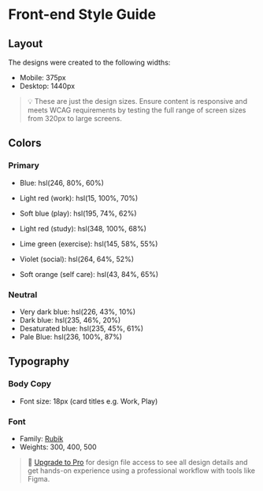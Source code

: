 # Front-end Style Guide

## Layout

The designs were created to the following widths:

-   Mobile: 375px
-   Desktop: 1440px

> 💡 These are just the design sizes. Ensure content is responsive and meets WCAG requirements by testing the full range of screen sizes from 320px to large screens.

## Colors

### Primary

-   Blue: hsl(246, 80%, 60%)

-   Light red (work): hsl(15, 100%, 70%)
-   Soft blue (play): hsl(195, 74%, 62%)
-   Light red (study): hsl(348, 100%, 68%)
-   Lime green (exercise): hsl(145, 58%, 55%)
-   Violet (social): hsl(264, 64%, 52%)
-   Soft orange (self care): hsl(43, 84%, 65%)

### Neutral

-   Very dark blue: hsl(226, 43%, 10%)
-   Dark blue: hsl(235, 46%, 20%)
-   Desaturated blue: hsl(235, 45%, 61%)
-   Pale Blue: hsl(236, 100%, 87%)

## Typography

### Body Copy

-   Font size: 18px (card titles e.g. Work, Play)

### Font

-   Family: [Rubik](https://fonts.google.com/specimen/Rubik)
-   Weights: 300, 400, 500

> 💎 [Upgrade to Pro](https://www.frontendmentor.io/pro?ref=style-guide) for design file access to see all design details and get hands-on experience using a professional workflow with tools like Figma.
